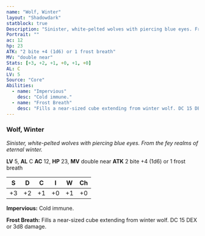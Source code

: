 ```yaml
---
name: "Wolf, Winter"
layout: "Shadowdark"
statblock: true
Description: "Sinister, white-pelted wolves with piercing blue eyes. From the fey realms of eternal winter."
Portrait: ""
ac: 12
hp: 23
ATK: "2 bite +4 (1d6) or 1 frost breath"
MV: "double near"
Stats: [+3, +2, +1, +0, +1, +0]
AL: C
LV: 5
Source: "Core"
Abilities:
  - name: "Impervious"
    desc: "Cold immune."
  - name: "Frost Breath"
    desc: "Fills a near-sized cube extending from winter wolf. DC 15 DEX or 3d8 damage."
---
```


### Wolf, Winter

_Sinister, white-pelted wolves with piercing blue eyes. From the fey realms of eternal winter._

**LV** 5, **AL** C
**AC** 12, **HP** 23, **MV** double near
**ATK** 2 bite +4 (1d6) or 1 frost breath

|  S  |  D  |  C  |  I  |  W  |  Ch  |
|:---:|:---:|:---:|:---:|:---:|:----:|
| +3 | +2 | +1 | +0 | +1 | +0 |

**Impervious:** Cold immune.

**Frost Breath:** Fills a near-sized cube extending from winter wolf. DC 15 DEX or 3d8 damage.

